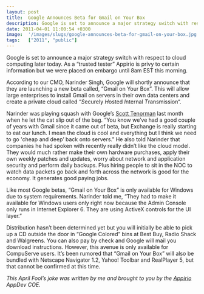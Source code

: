 ```yaml
---
layout: post
title:  Google Announces Beta for Gmail on Your Box
description: Google is set to announce a major strategy switch with respect to cloud computing later today. As a trusted tester Appirio is privy to certain information but we were placed on embargo until 8am EST this morning. According to our CMO, Narinder Singh, Google will shortly announce that they are launching a new beta called, Gmail on Your Box. This will allow large enterprises to install Gmail on servers in their own data centers and create a private cloud called Securely Hosted Internal Transmissio
date: 2011-04-01 11:00:54 +0300
image:  '/images/slugs/google-announces-beta-for-gmail-on-your-box.jpg'
tags:   ["2011", "public"]
---
```

<p>Google is set to announce a major strategy switch with respect to cloud computing later today. As a “trusted tester” Appirio is privy to certain information but we were placed on embargo until 8am EST this morning.</p>
<p>According to our CMO, Narinder Singh, Google will shortly announce that they are launching a new beta called, “Gmail on Your Box”. This will allow large enterprises to install Gmail on servers in their own data centers and create a private cloud called “<em>S</em>ecurely <em>H</em>osted <em>I</em>nternal <em>T</em>ransmission“.</p>
<p>Narinder was playing squash with Google’s <a href="http://en.wikipedia.org/wiki/Scott_Tenorman_Must_Die">Scott Tenorman</a> last month when he let the cat slip out of the bag. “You know we’ve had a good couple of years with Gmail since it came out of beta, but Exchange is really starting to eat our lunch. I mean the cloud is cool and everything but I think we need to go 'cheap and deep’ back onto servers.” He also told Narinder that companies he had spoken with recently really didn’t like the cloud model. They would much rather make their own hardware purchases, apply their own weekly patches and updates, worry about network and application security and perform daily backups. Plus hiring people to sit in the NOC to watch data packets go back and forth across the network is good for the economy. It generates good paying jobs.</p>
<p>Like most Google betas, “Gmail on Your Box” is only available for Windows due to system requirements. Narinder told me, “They had to make it available for Windows users only right now because the Admin Console only runs in Internet Explorer 6. They are using ActiveX controls for the UI layer.”</p>
<p>Distribution hasn’t been determined yet but you will initially be able to pick up a CD outside the door in “Google Colored” bins at Best Buy, Radio Shack and Walgreens. You can also pay by check and Google will mail you download instructions. However, this avenue is only available for CompuServe users. It’s been rumored that “Gmail on Your Box” will also be bundled with Netscape Navigator 1.2, Yahoo! Toolbar and RealPlayer 5, but that cannot be confirmed at this time.</p>
<p><em>This April Fool’s joke was written by me and brought to you by the <a href="http://www.appirio.com">Appirio</a> AppDev COE.</em></p>

